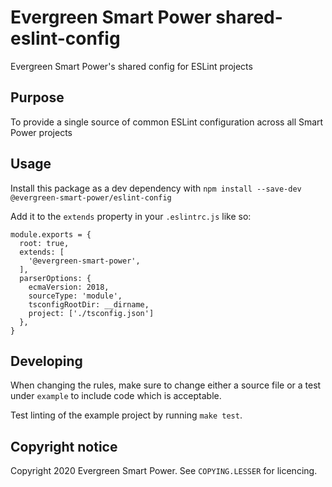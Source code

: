 # Evergreen Smart Power shared-eslint-config

Evergreen Smart Power's shared config for ESLint projects

## Purpose

To provide a single source of common ESLint configuration across all Smart
Power projects

## Usage

Install this package as a dev dependency with `npm install --save-dev
@evergreen-smart-power/eslint-config`

Add it to the `extends` property in your `.eslintrc.js` like so:

```
module.exports = {
  root: true,
  extends: [
    '@evergreen-smart-power',
  ],
  parserOptions: {
    ecmaVersion: 2018,
    sourceType: 'module',
    tsconfigRootDir: __dirname,
    project: ['./tsconfig.json']
  },
}
```

## Developing

When changing the rules, make sure to change either a source file or a test
under `example` to include code which is acceptable.

Test linting of the example project by running `make test`.

## Copyright notice

Copyright 2020 Evergreen Smart Power. See `COPYING.LESSER` for licencing.
